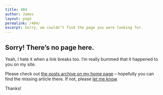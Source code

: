 ```yaml
---
title: 404
author: James
layout: page
permalink: /404/
excerpt: Sorry, we couldn’t find the page you were looking for.
---
```


## Sorry! There&#8217;s no page here.

Yeah, I hate it when a link breaks too. I&#8217;m really bummed that it happened to you on my site.

Please check out [the posts archive on my home page](https://jdsteinbach.com) &ndash; hopefully you can find the missing article there. If not, please [let me know](/contact/).

Thanks!
